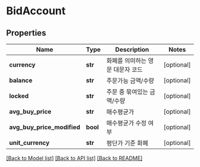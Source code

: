 # BidAccount

## Properties
Name | Type | Description | Notes
------------ | ------------- | ------------- | -------------
**currency** | **str** | 화폐를 의미하는 영문 대문자 코드 | [optional] 
**balance** | **str** | 주문가능 금액/수량 | [optional] 
**locked** | **str** | 주문 중 묶여있는 금액/수량 | [optional] 
**avg_buy_price** | **str** | 매수평균가 | [optional] 
**avg_buy_price_modified** | **bool** | 매수평균가 수정 여부 | [optional] 
**unit_currency** | **str** | 평단가 기준 화폐 | [optional] 

[[Back to Model list]](../README.md#documentation-for-models) [[Back to API list]](../README.md#documentation-for-api-endpoints) [[Back to README]](../README.md)



